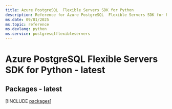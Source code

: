 ```yaml
---
title: Azure PostgreSQL  Flexible Servers SDK for Python
description: Reference for Azure PostgreSQL  Flexible Servers SDK for Python
ms.date: 09/01/2025
ms.topic: reference
ms.devlang: python
ms.service: postgresqlflexibleservers
---
```

# Azure PostgreSQL  Flexible Servers SDK for Python - latest
## Packages - latest
[!INCLUDE [packages](postgresql--flexible-servers-index.md)]